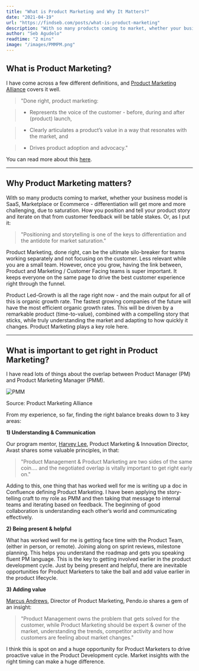 ```yaml
---
title: "What is Product Marketing and Why It Matters?"
date: "2021-04-19"
url: "https://findseb.com/posts/what-is-product-marketing"
description: "With so many products coming to market, whether your business model is SaaS, Marketplace or Ecommerce - differentiation will get more and more challenging, due to saturation. How you position and tell your product story and iterate on that from customer feedback will be table stakes."
author: "Seb Agudelo"
readtime: "2 mins"
image: "/images/PMMPM.png"
---
```


## What is Product Marketing?

I have come across a few different definitions, and [Product Marketing Alliance](https://productmarketingalliance.com/) covers it well.

> "Done right, product marketing:

> - Represents the voice of the customer - before, during and after (product) launch,

> - Clearly articulates a product’s value in a way that resonates with the market, and

> - Drives product adoption and advocacy."

You can read more about this [here](https://productmarketingalliance.com/what-is-product-marketing/).

---

## Why Product Marketing matters?

With so many products coming to market, whether your business model is SaaS, Marketplace or Ecommerce - differentiation will get more and more challenging, due to saturation. How you position and tell your product story and iterate on that from customer feedback will be table stakes. Or, as I put it:

> "Positioning and storytelling is one of the keys to differentiation and the antidote for market saturation."

Product Marketing, done right, can be the ultimate silo-breaker for teams working separately and not focusing on the customer. Less relevant while you are a small team. However, once you grow, having the link between, Product and Marketing / Customer Facing teams is super important. It keeps everyone on the same page to drive the best customer experience right through the funnel.

Product Led-Growth is all the rage right now - and the main output for all of this is organic growth rate. The fastest growing companies of the future will have the most efficient organic growth rates. This will be driven by a remarkable product (time-to-value), combined with a compelling story that sticks, while truly understanding the market and adapting to how quickly it changes. Product Marketing plays a key role here.

---

## What is important to get right in Product Marketing?

I have read lots of things about the overlap between Product Manager (PM) and Product Marketing Manager (PMM).

![PMM](/images/PMMPM.png "Responsibility split between Product Marketing Manager + Product Manager")

Source: Product Marketing Alliance

From my experience, so far, finding the right balance breaks down to 3 key areas:

**1) Understanding & Communication**

Our program mentor, [Harvey Lee](https://www.linkedin.com/in/harvey-lee-0328741b/), Product Marketing & Innovation Director, Avast shares some valuable principles, in that:

> "Product Management & Product Marketing are two sides of the same coin…. and the negotiated overlap is vitally important to get right early on."

Adding to this, one thing that has worked well for me is writing up a doc in Confluence defining Product Marketing. I have been applying the story-telling craft to my role as PMM and then taking that message to internal teams and iterating based on feedback. The beginning of good collaboration is understanding each other’s world and communicating effectively.

**2) Being present & helpful**

What has worked well for me is getting face time with the Product Team, (either in person, or remote). Joining along on sprint reviews, milestone planning. This helps you understand the roadmap and gets you speaking fluent PM language. This is the key to getting involved earlier in the product development cycle. Just by being present and helpful, there are inevitable opportunities for Product Marketers to take the ball and add value earlier in the product lifecycle.

**3) Adding value**

[Marcus Andrews](https://www.linkedin.com/in/marcusandrews), Director of Product Marketing, Pendo.io shares a gem of an insight:

> "Product Management owns the problem that gets solved for the customer, while Product Marketing should be expert & owner of the market, understanding the trends, competitor activity and how customers are feeling about market changes."

I think this is spot on and a huge opportunity for Product Marketers to drive proactive value in the Product Development cycle. Market insights with the right timing can make a huge difference.
